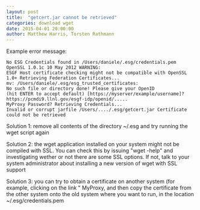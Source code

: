 ```yaml
---
layout: post
title:  "getcert.jar cannot be retrieved"
categories: download wget
date: 2015-04-01 20:00:00
author: Matthew Harris, Torsten Rathmann
---
```


Example error message:

    No ESG Credentials found in /Users/daniele/.esg/credentials.pem
    OpenSSL 1.0.1c 10 May 2012 WARNING: 
    ESGF Host certificate checking might not be compatible with OpenSSL 1.0+ Retrieving Federation Certificates...
    mv: /Users/daniele/.esg/esg_trusted_certificates: 
    No such file or directory done! Please give your OpenID 
    (hit ENTER to accept default) [https://myserver/example/username]? https://pcmdi9.llnl.gov/esgf-idp/openid/..... 
    MyProxy Password? Retrieving Credentials...
    Invalid or corrupt jarfile /Users/..../.esg/getcert.jar Certificate could not be retrieved

Solution 1: remove all contents of the directory ~/.esg and try running the wget script again

Solution 2: the wget application installed on your system might not be compiled with SSL. You can check this by issuing "wget -help" and investigating wether or not there are some SSL options. If not, talk to your system administrator about installing a new version of wget with SSL support

Solution 3: you can try to obtain a certificate on another system (for example, clicking on the link " MyProxy, and then copy the certificate from the other system onto the old system where you want to run, in the location ~/.esg/credentials.pem

